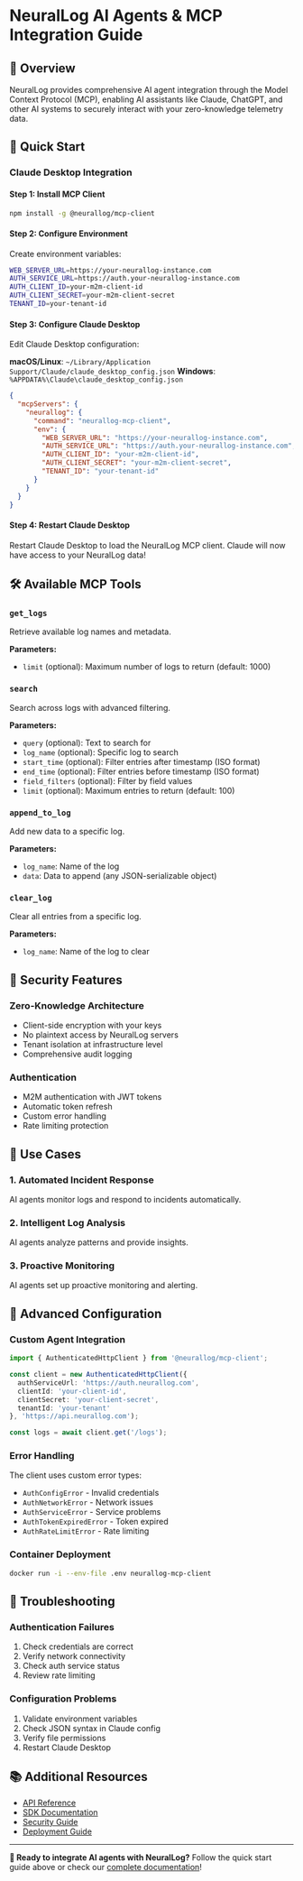 # NeuralLog AI Agents & MCP Integration Guide

## 🤖 Overview

NeuralLog provides comprehensive AI agent integration through the Model Context Protocol (MCP), enabling AI assistants like Claude, ChatGPT, and other AI systems to securely interact with your zero-knowledge telemetry data.

## 🚀 Quick Start

### Claude Desktop Integration

#### Step 1: Install MCP Client
```bash
npm install -g @neurallog/mcp-client
```

#### Step 2: Configure Environment
Create environment variables:
```bash
WEB_SERVER_URL=https://your-neurallog-instance.com
AUTH_SERVICE_URL=https://auth.your-neurallog-instance.com
AUTH_CLIENT_ID=your-m2m-client-id
AUTH_CLIENT_SECRET=your-m2m-client-secret
TENANT_ID=your-tenant-id
```

#### Step 3: Configure Claude Desktop
Edit Claude Desktop configuration:

**macOS/Linux**: `~/Library/Application Support/Claude/claude_desktop_config.json`
**Windows**: `%APPDATA%\Claude\claude_desktop_config.json`

```json
{
  "mcpServers": {
    "neurallog": {
      "command": "neurallog-mcp-client",
      "env": {
        "WEB_SERVER_URL": "https://your-neurallog-instance.com",
        "AUTH_SERVICE_URL": "https://auth.your-neurallog-instance.com",
        "AUTH_CLIENT_ID": "your-m2m-client-id",
        "AUTH_CLIENT_SECRET": "your-m2m-client-secret",
        "TENANT_ID": "your-tenant-id"
      }
    }
  }
}
```

#### Step 4: Restart Claude Desktop
Restart Claude Desktop to load the NeuralLog MCP client. Claude will now have access to your NeuralLog data!

## 🛠️ Available MCP Tools

### `get_logs`
Retrieve available log names and metadata.

**Parameters:**
- `limit` (optional): Maximum number of logs to return (default: 1000)

### `search`
Search across logs with advanced filtering.

**Parameters:**
- `query` (optional): Text to search for
- `log_name` (optional): Specific log to search
- `start_time` (optional): Filter entries after timestamp (ISO format)
- `end_time` (optional): Filter entries before timestamp (ISO format)
- `field_filters` (optional): Filter by field values
- `limit` (optional): Maximum entries to return (default: 100)

### `append_to_log`
Add new data to a specific log.

**Parameters:**
- `log_name`: Name of the log
- `data`: Data to append (any JSON-serializable object)

### `clear_log`
Clear all entries from a specific log.

**Parameters:**
- `log_name`: Name of the log to clear

## 🔐 Security Features

### Zero-Knowledge Architecture
- Client-side encryption with your keys
- No plaintext access by NeuralLog servers
- Tenant isolation at infrastructure level
- Comprehensive audit logging

### Authentication
- M2M authentication with JWT tokens
- Automatic token refresh
- Custom error handling
- Rate limiting protection

## 🎯 Use Cases

### 1. Automated Incident Response
AI agents monitor logs and respond to incidents automatically.

### 2. Intelligent Log Analysis
AI agents analyze patterns and provide insights.

### 3. Proactive Monitoring
AI agents set up proactive monitoring and alerting.

## 🔧 Advanced Configuration

### Custom Agent Integration
```typescript
import { AuthenticatedHttpClient } from '@neurallog/mcp-client';

const client = new AuthenticatedHttpClient({
  authServiceUrl: 'https://auth.neurallog.com',
  clientId: 'your-client-id',
  clientSecret: 'your-client-secret',
  tenantId: 'your-tenant'
}, 'https://api.neurallog.com');

const logs = await client.get('/logs');
```

### Error Handling
The client uses custom error types:
- `AuthConfigError` - Invalid credentials
- `AuthNetworkError` - Network issues
- `AuthServiceError` - Service problems
- `AuthTokenExpiredError` - Token expired
- `AuthRateLimitError` - Rate limiting

### Container Deployment
```bash
docker run -i --env-file .env neurallog-mcp-client
```

## 🚨 Troubleshooting

### Authentication Failures
1. Check credentials are correct
2. Verify network connectivity
3. Check auth service status
4. Review rate limiting

### Configuration Problems
1. Validate environment variables
2. Check JSON syntax in Claude config
3. Verify file permissions
4. Restart Claude Desktop

## 📚 Additional Resources

- [API Reference](./api-reference.md)
- [SDK Documentation](./sdk-documentation.md)
- [Security Guide](./security.md)
- [Deployment Guide](./deployment.md)

---

**🚀 Ready to integrate AI agents with NeuralLog?** Follow the quick start guide above or check our [complete documentation](./README.md)!
